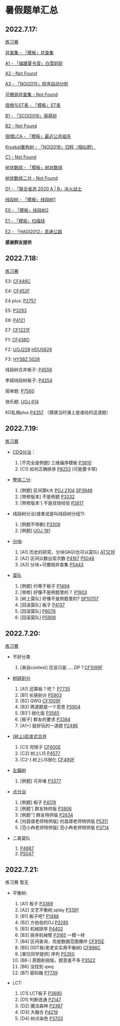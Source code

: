 # 暑假题单汇总

## 2022.7.17:

[练习赛](https://vjudge.csgrandeur.cn/contest/505263)

[并查集 - 「模板」并查集](https://www.luogu.com.cn/problem/P3367)

[A1 - 「福建夏令营」白雪皑皑](https://www.luogu.com.cn/problem/P2391)

[A2 - Not Found]()

[A3 - 「NOI2015」程序自动分析](https://www.luogu.com.cn/problem/P1955)

[可撤销并查集 - Not Found]()

[倍增与ST表 - 「模板」ST表](https://www.luogu.com.cn/problem/P3865)

[B1 - 「SCOI2016」萌萌哒](https://loj.ac/p/2014)

[B2 - Not Found]()

[倍增LCA - 「模板」最近公共祖先](https://www.luogu.com.cn/problem/P3379)

[Kruskal重构树 - 「NOI2018」归程（相似题）](https://www.luogu.com.cn/problem/P4768)

[C1 - Not Found]()

[树状数组 - 「模板」树状数组](https://www.luogu.com.cn/problem/P3374)

[树状数组二分 - Not Found]()

[D1 - 「联合省选 2020 A | B」冰火战士](https://www.luogu.com.cn/problem/P6619)

[线段树 - 「模板」线段树1](https://www.luogu.com.cn/problem/P3372)

[E0 - 「模板」线段树2](https://www.luogu.com.cn/problem/P3373)

[E1 - 「模板」扫描线](https://www.luogu.com.cn/problem/P5490)

[E2 - 「HAOI2012」高速公路](https://www.luogu.com.cn/problem/P2221)

__感谢群友提供__

## 2022.7.18:

[练习赛](https://vjudge.csgrandeur.cn/contest/505431)

E3: [CF446C](https://www.luogu.com.cn/problem/CF446C)

E4: [CF452F](https://www.luogu.com.cn/problem/CF452F)

E4 plus: [P2757](https://www.luogu.com.cn/problem/P2757)

E5: [P3293](https://www.luogu.com.cn/problem/P3293)

E6: [P4121](https://www.luogu.com.cn/problem/P4121)

E7: [CF1221F](https://www.luogu.com.cn/problem/CF1221F)

F1: [CF438D](https://www.luogu.com.cn/problem/CF438D)

F2: [UOJ228](https://vjudge.net/problem/UniversalOJ-228)
[HDU5828](https://vjudge.net/problem/HDU-5828)

F3: [HYSBZ 5028](https://vjudge.net/problem/HYSBZ-5028)

线段树合并板子: [P4556](https://www.luogu.com.cn/problem/P4556)

李超线段树板子: [P4254](https://www.luogu.com.cn/problem/P4254)

简单题: [P7560](https://www.luogu.com.cn/problem/P7560)

快乐题: [UOJ 614](https://vjudge.net/problem/UniversalOJ-614)

KD乱搞plus [P4357](https://www.luogu.com.cn/problem/P4357) （猜猜当时课上是谁给的这道题）

## 2022.7.19:

[练习赛](https://vjudge.csgrandeur.cn/contest/505624)

+ [CDQ分治](https://oi-wiki.org/misc/cdq-divide/)：
  1. [不完全是例题] 三维偏序模板 [P3810](https://www.luogu.com.cn/problem/P3810)
  2. [C1] 如何正确排序 [P8253](https://www.luogu.com.cn/problem/P8253) (可能要卡常)

+ [整体二分](https://oi-wiki.org/misc/parallel-binsearch/):
  1. [例题] 区间第k大 [POJ 2104](https://vjudge.net/problem/POJ-2104) [SP3946](https://www.luogu.com.cn/problem/SP3946)
  2. [带修版本] 不是例题 [P3332](https://www.luogu.com.cn/problem/P3332)
  3. [带修版本'] 不是双倍经验 [P2617](https://www.luogu.com.cn/problem/P2617)

+ 线段树分治(或者说是叫线段树分组?):
  1. [例题不带删] [P3309](https://www.luogu.com.cn/problem/P3309)
  2. [例题] [UOJ 191](https://vjudge.net/problem/UniversalOJ-191)

+ [分块](http://oi-wiki.com/ds/decompose/):
  1. [A1] 历史的研究，分块QAQ(也可以莫队) [AT1219](https://www.luogu.com.cn/problem/AT1219)
  2. [A2] 区间众数出现次数 [P4167](https://www.luogu.com.cn/problem/P4168) [P5048](https://www.luogu.com.cn/problem/P5048)
  3. [A3] 分块+可撤销并查集 [P5443](https://www.luogu.com.cn/problem/P5443)

+ [莫队](http://oi-wiki.com/misc/mo-algo/)
  1. [例题] 约等于板子 [P1494](https://www.luogu.com.cn/problem/P1494)
  2. [带修] 好像不是例题里的？ [P1903](https://www.luogu.com.cn/problem/P1903)
  3. [树上莫队] 好像不是例题里的? [SP10707](https://www.luogu.com.cn/problem/SP10707)
  4. [回滚莫队] 板子 [P4137](https://www.luogu.com.cn/problem/P4137)
  5. [回滚莫队] [P8078](https://www.luogu.com.cn/problem/P8078)
  6. [回滚莫队] [P5906](https://www.luogu.com.cn/problem/P5906)

## 2022.7.20:

[练习赛](https://vjudge.csgrandeur.cn/contest/505851)

+ 不好分类
  1. [来自contest] 应该只是……DP？[CF1099F](https://www.luogu.com.cn/problem/CF1099F)

+ [树链剖分](http://oi-wiki.com/graph/hld/)
  1. [A1] 还算板？吧？ [P7735](https://www.luogu.com.cn/problem/P7735)
  2. [B1] 长链剖分 [P5903](https://www.luogu.com.cn/problem/P5903)
  3. [B2] QWQ [CF1009F](https://www.luogu.com.cn/problem/CF1009F)
  3. [B3] 两道题是一个意思 [P5904](https://www.luogu.com.cn/problem/P5904)
  4. [B3'] 弱化版 [P3565](https://www.luogu.com.cn/problem/P3565)
  5. [板子] 群友的要求 [P3384](https://www.luogu.com.cn/problem/P3384)
  6. [A1+] 挺好玩的一道题 [P2486](https://www.luogu.com.cn/problem/P2486)

+ [(树上)启发式合并](http://oi-wiki.com/graph/dsu-on-tree/)
  1. [C1] 完犊子 [CF600E](https://www.luogu.com.cn/problem/CF600E)
  2. [C2] 树上LIS [P4577](https://www.luogu.com.cn/problem/P4577)
  3. [C2-] 树上LIS弱化 [CF490F](https://www.luogu.com.cn/problem/CF490F)

+ [左偏树](http://oi-wiki.com/ds/leftist-tree/)
  1. [例题] 可并堆 [P3377](https://www.luogu.com.cn/problem/P3377)

+ [点分治](http://oi-wiki.com/graph/tree-divide/#_1)
  1. [例题] 板子 [P4178](https://www.luogu.com.cn/problem/P4178)
  2. [例题'] 群友特供版 [P3806](https://www.luogu.com.cn/problem/P3806)
  3. [例题''] 群友特供版 [P2634](https://www.luogu.com.cn/problem/P2634)
  4. [何昌璟老师特供版] 何昌璟老师特供版 [P5311](https://www.luogu.com.cn/problem/P5311)
  5. [范小冉老师特供版] 范小冉老师特供版 [P3714](https://www.luogu.com.cn/problem/P3714)

+ 二离莫队
  1. [P4887](https://www.luogu.com.cn/problem/P4887)
  2. [P5047](https://www.luogu.com.cn/problem/P5047)

## 2022.7.21:

练习赛 暂无

+ 平衡树:
  1. [A1] 板子 [P3369](https://www.luogu.com.cn/problem/P3369)
  2. [A2] 文艺平衡树,splay [P3391](https://www.luogu.com.cn/problem/P3391)
  3. [B1] 板子吧? [P1486](https://www.luogu.com.cn/problem/P1486)
  4. [B2] 方伯伯的OJ [P3285](https://www.luogu.com.cn/problem/P3285)
  5. [B3] 机械排序 [P4402](https://www.luogu.com.cn/problem/P4402)
  6. [B3] 排序机械臂 [P3165](https://www.luogu.com.cn/problem/P3165) 一模一样
  7. [B4] 区间查询，但是数据范围爆炸 [CF915E](https://www.luogu.com.cn/problem/CF915E)
  8. [B5] ODT板(老老实实用平衡树) [CF896C](https://www.luogu.com.cn/problem/CF896C)
  9. [某位同学提供] 序列 [P5350](https://www.luogu.com.cn/problem/P5350)
  10. [B6-] 原题削弱版，题意差不多 [P3522](https://www.luogu.com.cn/problem/P3522)
  12. [B6] 没找到 qwq
  13. [B7] 密码箱 [P7739](https://www.luogu.com.cn/problem/P7739)

+ LCT:
  1. [C1] LCT板子 [P3690](https://www.luogu.com.cn/problem/P3690)
  2. [D1] 判断连通 [P2147](https://www.luogu.com.cn/problem/P2147)
  3. [D2] 魔法森林 [P2387](https://www.luogu.com.cn/problem/P2387)
  4. [D3] 大融合 [P4219](https://www.luogu.com.cn/problem/P4219)
  5. [D4] 树点染色 [P3703](https://www.luogu.com.cn/problem/P3703)

